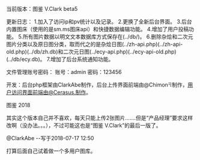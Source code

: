 当前版本：图鉴 V.Clark beta5

更新日志：
1.加入了访问ip和pv统计以及记录。
2.更换了全新后台界面。
3.后台内置图床（使用的是sm.ms图床api）和快捷数据编辑功能。
4.增加了用户投稿功能。
5.所有图片数据以明文文本数据库方式保存在(../db/)。
6.删除杂烩和二次元图片分类以及原日图分类，取而代之的是杂烩日图(../zh-api.php)(../zh-api-old.php)(../db/zh.db)和二次元日图(../ecy-api.php)(../ecy-api-old.php)(../db/ecy.db)。
7.增加了后台系统通知功能。

文件管理账号密码：
账号：admin
密码：123456

开发：后台php框架由ClarkAbe制作，后台上传界面前端由@Chimon⠻制作，用户访问界面前端由@Cerasus.制作。

图鉴 2018 

其实这个版本自己并不喜欢，每天只能上传2张图片.......但是“产品经理”要求这样改啊（没办法。。。），不过可能这也是“图鉴 V.Clark”的最后一版了。

@ClarkAbe
--写于2018-07-17 12:50

打算后面自己试着做一个多用户图库。
